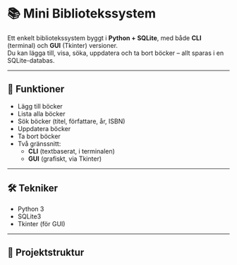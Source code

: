 # 📚 Mini Bibliotekssystem

Ett enkelt bibliotekssystem byggt i **Python + SQLite**, med både **CLI** (terminal) och **GUI** (Tkinter) versioner.  
Du kan lägga till, visa, söka, uppdatera och ta bort böcker – allt sparas i en SQLite-databas.

---

## 🚀 Funktioner
- Lägg till böcker
- Lista alla böcker
- Sök böcker (titel, författare, år, ISBN)
- Uppdatera böcker
- Ta bort böcker
- Två gränssnitt:
  - **CLI** (textbaserat, i terminalen)
  - **GUI** (grafiskt, via Tkinter)

---

## 🛠️ Tekniker
- Python 3
- SQLite3
- Tkinter (för GUI)

---

## 📂 Projektstruktur
